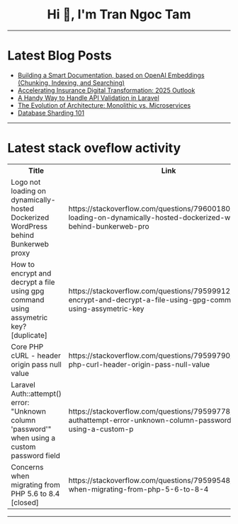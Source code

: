 <h1 align="center">Hi 👋, I'm Tran Ngoc Tam</h1>

---

# Latest Blog Posts 
<!-- BLOG-POST-LIST:START -->
- [Building a Smart Documentation, based on OpenAI Embeddings &lpar;Chunking, Indexing, and Searching&rpar;](https://dev.to/aypineau/building-a-smart-documentation-based-on-openai-embeddings-chunking-indexing-and-searching-4nam)
- [Accelerating Insurance Digital Transformation: 2025 Outlook](https://dev.to/openkoda/accelerating-insurance-digital-transformation-2025-outlook-38ec)
- [A Handy Way to Handle API Validation in Laravel](https://dev.to/initstack/a-handy-way-to-handle-api-validation-in-laravel-43c0)
- [The Evolution of Architecture: Monolithic vs. Microservices](https://dev.to/leapcell/the-evolution-of-architecture-monolithic-vs-microservices-431j)
- [Database Sharding 101](https://dev.to/thelennzer/database-sharding-101-112l)
<!-- BLOG-POST-LIST:END -->

---

# Latest stack oveflow activity
<table>
  <tr><th>Title</th><th>Link</th></tr>
  <!-- STACKOVERFLOW:START --><tr><td>Logo not loading on dynamically-hosted Dockerized WordPress behind Bunkerweb proxy</td><td>https://stackoverflow.com/questions/79600180/logo-not-loading-on-dynamically-hosted-dockerized-wordpress-behind-bunkerweb-pro</td></tr><tr><td>How to encrypt and decrypt a file using gpg command using assymetric key? [duplicate]</td><td>https://stackoverflow.com/questions/79599912/how-to-encrypt-and-decrypt-a-file-using-gpg-command-using-assymetric-key</td></tr><tr><td>Core PHP cURL - header origin pass null value</td><td>https://stackoverflow.com/questions/79599790/core-php-curl-header-origin-pass-null-value</td></tr><tr><td>Laravel Auth::attempt&lpar;&rpar; error: &quot;Unknown column &#39;password&#39;&quot; when using a custom password field</td><td>https://stackoverflow.com/questions/79599778/laravel-authattempt-error-unknown-column-password-when-using-a-custom-p</td></tr><tr><td>Concerns when migrating from PHP 5.6 to 8.4 [closed]</td><td>https://stackoverflow.com/questions/79599548/concerns-when-migrating-from-php-5-6-to-8-4</td></tr><!-- STACKOVERFLOW:END -->
</table>

---


